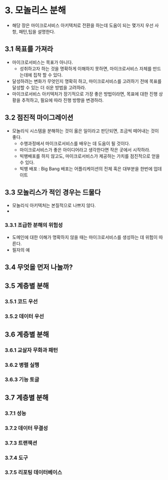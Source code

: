 # 3. 모놀리스 분해
- 해당 장은 마이크로서비스 아키텍처로 전환을 하는데 도움이 되는 몇가지 우선 사항, 패턴,팁을 설명한다.
## 3.1 목표를 가져라
- 마이크로서비스는 목표가 아니다.
  - 성취하고자 하는 것을 명확하게 이해하지 못하면, 마이크로서비스 자체를 만드는데에 집착 할 수 있다.
- 달성하려는 변화가 무엇인지 명확히 하고, 마이크로서비스를 고려하기 전에 목표를 달성할 수 있는 더 쉬운 방법을 고려하라.
- 마이크로서비스 아키텍처가 장기적으로 가장 좋은 방법이라면, 목표에 대한 진행 상황을 추적하고, 필요에 따라 진행 방향을 변경하라.
## 3.2 점진적 마이그레이션
- 모놀리식 시스템을 분해하는 것이 옳은 일이라고 판단되면, 조금씩 떼어내는 것이 좋다.
  - 수행과정에서 마이크로서비스를 배우는 데 도움이 될 것이다.
  - 마이크로서비스가 좋은 아이디어라고 생각한다면 작은 곳에서 시작하라.
  - 빅뱅배포를 하지 않고도, 마이크로서비스가 제공하는 가치를 점진적으로 얻을 수 있다.
  * 빅뱅 배포 : Big Bang 배포는 어플리케이션의 전체 혹은 대부분을 한번에 업데이트
## 3.3 모놀리스가 적인 경우는 드물다
- 모놀리식 아키텍처는 본질적으로 나쁘지 않다.
- 
### 3.3.1 조급한 분해의 위험성
- 도메인에 대한 이해가 명확하지 않을 때는 마이크로서비스를 생성하는 데 위험이 따른다.
- 필자의 예
## 3.4 무엇을 먼저 나눌까?
## 3.5 계층별 분해
### 3.5.1 코드 우선
### 3.5.2 데이터 우선
## 3.6 계층별 분해
### 3.6.1 교살자 무화과 패턴
### 3.6.2 병렬 실행 
### 3.6.3 기능 토글 
## 3.7 계층별 분해
### 3.7.1 성능
### 3.7.2 데이터 무결성
### 3.7.3 트랜잭션
### 3.7.4 도구
### 3.7.5 리포팅 데이터베이스

